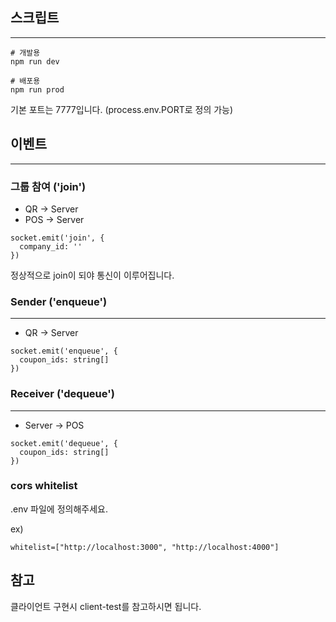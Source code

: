 ## 스크립트

---

```
# 개발용
npm run dev

# 배포용
npm run prod
```

기본 포트는 7777입니다. (process.env.PORT로 정의 가능)

## 이벤트

---

### 그룹 참여 ('join')

- QR -> Server
- POS -> Server

```
socket.emit('join', {
  company_id: ''
})
```

정상적으로 join이 되야 통신이 이루어집니다.

### Sender ('enqueue')

---

- QR -> Server

```
socket.emit('enqueue', {
  coupon_ids: string[]
})
```

### Receiver ('dequeue')

---

- Server -> POS

```
socket.emit('dequeue', {
  coupon_ids: string[]
})
```

### cors whitelist

.env 파일에 정의해주세요.

ex)

```
whitelist=["http://localhost:3000", "http://localhost:4000"]
```

## 참고

클라이언트 구현시 client-test를 참고하시면 됩니다.
